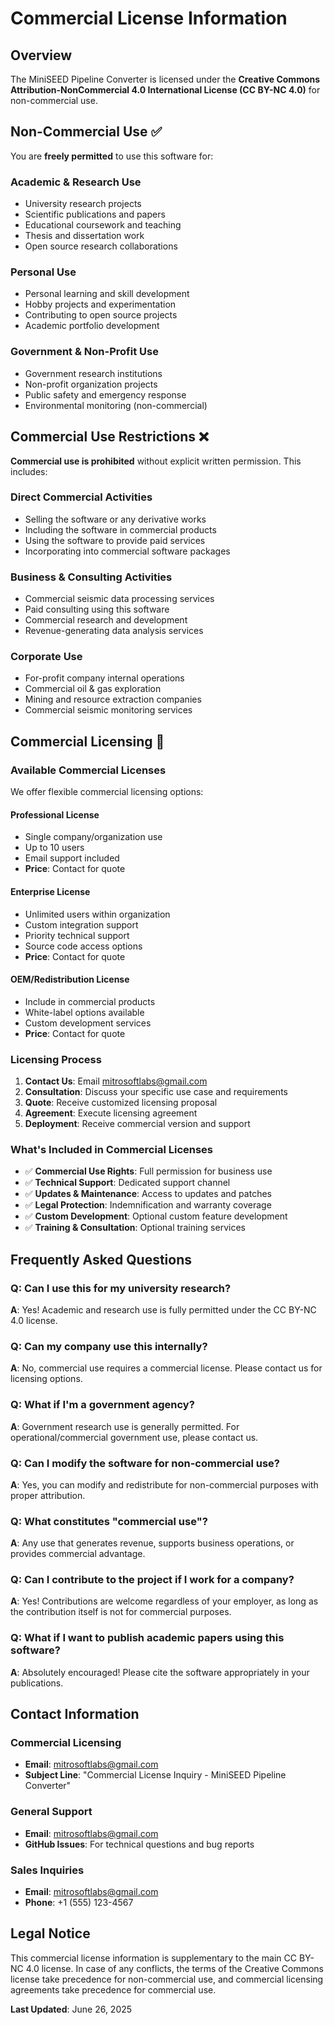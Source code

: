 # Commercial License Information

## Overview

The MiniSEED Pipeline Converter is licensed under the **Creative Commons Attribution-NonCommercial 4.0 International License (CC BY-NC 4.0)** for non-commercial use.

## Non-Commercial Use ✅

You are **freely permitted** to use this software for:

### Academic & Research Use
- University research projects
- Scientific publications and papers
- Educational coursework and teaching
- Thesis and dissertation work
- Open source research collaborations

### Personal Use
- Personal learning and skill development
- Hobby projects and experimentation
- Contributing to open source projects
- Academic portfolio development

### Government & Non-Profit Use
- Government research institutions
- Non-profit organization projects
- Public safety and emergency response
- Environmental monitoring (non-commercial)

## Commercial Use Restrictions ❌

**Commercial use is prohibited** without explicit written permission. This includes:

### Direct Commercial Activities
- Selling the software or any derivative works
- Including the software in commercial products
- Using the software to provide paid services
- Incorporating into commercial software packages

### Business & Consulting Activities
- Commercial seismic data processing services
- Paid consulting using this software
- Commercial research and development
- Revenue-generating data analysis services

### Corporate Use
- For-profit company internal operations
- Commercial oil & gas exploration
- Mining and resource extraction companies
- Commercial seismic monitoring services

## Commercial Licensing 💼

### Available Commercial Licenses

We offer flexible commercial licensing options:

#### **Professional License**
- Single company/organization use
- Up to 10 users
- Email support included
- **Price**: Contact for quote

#### **Enterprise License**
- Unlimited users within organization
- Custom integration support
- Priority technical support
- Source code access options
- **Price**: Contact for quote

#### **OEM/Redistribution License**
- Include in commercial products
- White-label options available
- Custom development services
- **Price**: Contact for quote

### Licensing Process

1. **Contact Us**: Email [mitrosoftlabs@gmail.com](mailto:mitrosoftlabs@gmail.com)
2. **Consultation**: Discuss your specific use case and requirements
3. **Quote**: Receive customized licensing proposal
4. **Agreement**: Execute licensing agreement
5. **Deployment**: Receive commercial version and support

### What's Included in Commercial Licenses

- ✅ **Commercial Use Rights**: Full permission for business use
- ✅ **Technical Support**: Dedicated support channel
- ✅ **Updates & Maintenance**: Access to updates and patches
- ✅ **Legal Protection**: Indemnification and warranty coverage
- ✅ **Custom Development**: Optional custom feature development
- ✅ **Training & Consultation**: Optional training services

## Frequently Asked Questions

### Q: Can I use this for my university research?
**A**: Yes! Academic and research use is fully permitted under the CC BY-NC 4.0 license.

### Q: Can my company use this internally?
**A**: No, commercial use requires a commercial license. Please contact us for licensing options.

### Q: What if I'm a government agency?
**A**: Government research use is generally permitted. For operational/commercial government use, please contact us.

### Q: Can I modify the software for non-commercial use?
**A**: Yes, you can modify and redistribute for non-commercial purposes with proper attribution.

### Q: What constitutes "commercial use"?
**A**: Any use that generates revenue, supports business operations, or provides commercial advantage.

### Q: Can I contribute to the project if I work for a company?
**A**: Yes! Contributions are welcome regardless of your employer, as long as the contribution itself is not for commercial purposes.

### Q: What if I want to publish academic papers using this software?
**A**: Absolutely encouraged! Please cite the software appropriately in your publications.

## Contact Information

### Commercial Licensing
- **Email**: [mitrosoftlabs@gmail.com](mailto:mitrosoftlabs@gmail.com)
- **Subject Line**: "Commercial License Inquiry - MiniSEED Pipeline Converter"

### General Support
- **Email**: [mitrosoftlabs@gmail.com](mailto:mitrosoftlabs@gmail.com)
- **GitHub Issues**: For technical questions and bug reports

### Sales Inquiries
- **Email**: [mitrosoftlabs@gmail.com](mailto:mitrosoftlabs@gmail.com)
- **Phone**: +1 (555) 123-4567

## Legal Notice

This commercial license information is supplementary to the main CC BY-NC 4.0 license. In case of any conflicts, the terms of the Creative Commons license take precedence for non-commercial use, and commercial licensing agreements take precedence for commercial use.

**Last Updated**: June 26, 2025